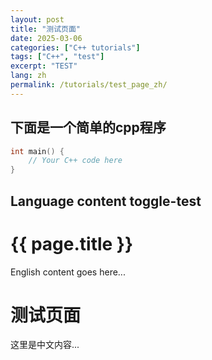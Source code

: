 ```yaml
---
layout: post
title: "测试页面"
date: 2025-03-06
categories: ["C++ tutorials"]
tags: ["C++", "test"]
excerpt: "TEST"
lang: zh
permalink: /tutorials/test_page_zh/
---
```


## 下面是一个简单的cpp程序
```cpp
int main() {
    // Your C++ code here
}
```


## Language content toggle-test

<div data-lang="en">
  <!-- English content here -->
  <h1>{{ page.title }}</h1>
  <p>English content goes here...</p>
</div>

<div data-lang="zh">
  <!-- Chinese content here -->
  <h1>测试页面</h1>
  <p>这里是中文内容...</p>
</div>
